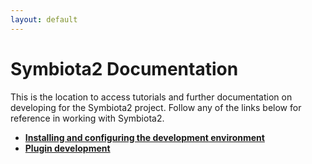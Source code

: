 ```yaml
---
layout: default
---
```


# Symbiota2 Documentation

This is the location to access tutorials and further documentation on developing for the 
Symbiota2 project. Follow any of the links below for reference in working with Symbiota2.

- **[Installing and configuring the development environment](./setup/index.html)**
- **[Plugin development](./plugin/index.html)**
